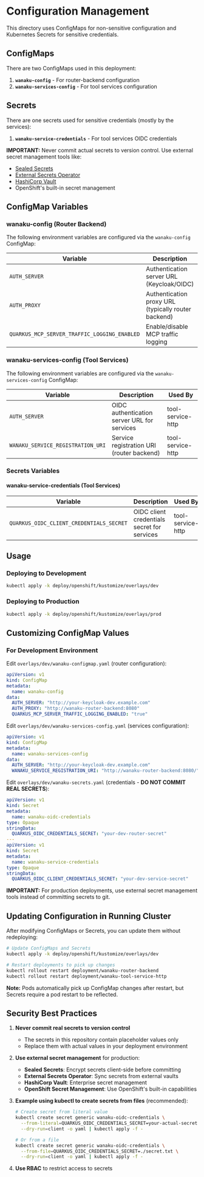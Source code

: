 # Configuration Management

This directory uses ConfigMaps for non-sensitive configuration and Kubernetes Secrets for sensitive credentials.

## ConfigMaps

There are two ConfigMaps used in this deployment:

1. **`wanaku-config`** - For router-backend configuration
2. **`wanaku-services-config`** - For tool services configuration

## Secrets

There are one secrets used for sensitive credentials (mostly by the services):

1. **`wanaku-service-credentials`** - For tool services OIDC credentials

**IMPORTANT:** Never commit actual secrets to version control. Use external secret management tools like:
- [Sealed Secrets](https://github.com/bitnami-labs/sealed-secrets)
- [External Secrets Operator](https://external-secrets.io/)
- [HashiCorp Vault](https://www.vaultproject.io/)
- OpenShift's built-in secret management

## ConfigMap Variables

### wanaku-config (Router Backend)

The following environment variables are configured via the `wanaku-config` ConfigMap:

| Variable | Description | Used By |
|----------|-------------|---------|
| `AUTH_SERVER` | Authentication server URL (Keycloak/OIDC) | router-backend |
| `AUTH_PROXY` | Authentication proxy URL (typically router backend) | router-backend |
| `QUARKUS_MCP_SERVER_TRAFFIC_LOGGING_ENABLED` | Enable/disable MCP traffic logging | router-backend |

### wanaku-services-config (Tool Services)

The following environment variables are configured via the `wanaku-services-config` ConfigMap:

| Variable | Description | Used By |
|----------|-------------|---------|
| `AUTH_SERVER` | OIDC authentication server URL for services | tool-service-http |
| `WANAKU_SERVICE_REGISTRATION_URI` | Service registration URI (router backend) | tool-service-http |

### Secrets Variables

#### wanaku-service-credentials (Tool Services)

| Variable | Description | Used By |
|----------|-------------|---------|
| `QUARKUS_OIDC_CLIENT_CREDENTIALS_SECRET` | OIDC client credentials secret for services | tool-service-http |

## Usage

### Deploying to Development

```bash
kubectl apply -k deploy/openshift/kustomize/overlays/dev
```

### Deploying to Production

```bash
kubectl apply -k deploy/openshift/kustomize/overlays/prod
```

## Customizing ConfigMap Values

### For Development Environment

Edit `overlays/dev/wanaku-configmap.yaml` (router configuration):

```yaml
apiVersion: v1
kind: ConfigMap
metadata:
  name: wanaku-config
data:
  AUTH_SERVER: "http://your-keycloak-dev.example.com"
  AUTH_PROXY: "http://wanaku-router-backend:8080"
  QUARKUS_MCP_SERVER_TRAFFIC_LOGGING_ENABLED: "true"
```

Edit `overlays/dev/wanaku-services-config.yaml` (services configuration):

```yaml
apiVersion: v1
kind: ConfigMap
metadata:
  name: wanaku-services-config
data:
  AUTH_SERVER: "http://your-keycloak-dev.example.com"
  WANAKU_SERVICE_REGISTRATION_URI: "http://wanaku-router-backend:8080/"
```

Edit `overlays/dev/wanaku-secrets.yaml` (credentials - **DO NOT COMMIT REAL SECRETS**):

```yaml
apiVersion: v1
kind: Secret
metadata:
  name: wanaku-oidc-credentials
type: Opaque
stringData:
  QUARKUS_OIDC_CREDENTIALS_SECRET: "your-dev-router-secret"
---
apiVersion: v1
kind: Secret
metadata:
  name: wanaku-service-credentials
type: Opaque
stringData:
  QUARKUS_OIDC_CLIENT_CREDENTIALS_SECRET: "your-dev-service-secret"
```

**IMPORTANT:** For production deployments, use external secret management tools instead of committing secrets to git.

## Updating Configuration in Running Cluster

After modifying ConfigMaps or Secrets, you can update them without redeploying:

```bash
# Update ConfigMaps and Secrets
kubectl apply -k deploy/openshift/kustomize/overlays/dev

# Restart deployments to pick up changes
kubectl rollout restart deployment/wanaku-router-backend
kubectl rollout restart deployment/wanaku-tool-service-http
```

**Note:** Pods automatically pick up ConfigMap changes after restart, but Secrets require a pod restart to be reflected.
## Security Best Practices

1. **Never commit real secrets to version control**
   - The secrets in this repository contain placeholder values only
   - Replace them with actual values in your deployment environment

2. **Use external secret management** for production:
   - **Sealed Secrets**: Encrypt secrets client-side before committing
   - **External Secrets Operator**: Sync secrets from external vaults
   - **HashiCorp Vault**: Enterprise secret management
   - **OpenShift Secret Management**: Use OpenShift's built-in capabilities

3. **Example using kubectl to create secrets from files** (recommended):
   ```bash
   # Create secret from literal value
   kubectl create secret generic wanaku-oidc-credentials \
     --from-literal=QUARKUS_OIDC_CREDENTIALS_SECRET=your-actual-secret \
     --dry-run=client -o yaml | kubectl apply -f -
   
   # Or from a file
   kubectl create secret generic wanaku-oidc-credentials \
     --from-file=QUARKUS_OIDC_CREDENTIALS_SECRET=./secret.txt \
     --dry-run=client -o yaml | kubectl apply -f -
   ```

4. **Use RBAC** to restrict access to secrets